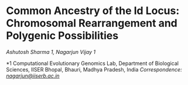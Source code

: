 # Common Ancestry of the Id Locus: Chromosomal Rearrangement and Polygenic Possibilities

*Ashutosh Sharma 1, Nagarjun Vijay 1*

*1 Computational Evolutionary Genomics Lab, Department of Biological Sciences, IISER Bhopal, Bhauri, Madhya Pradesh, India *Correspondence: nagarjun@iiserb.ac.in*
